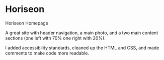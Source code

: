# Horiseon
Horiseon Homepage

A great site with header navigation, a main photo, and a two
main content sections (one left with 70% one right with 20%).

I added accessibility standards, cleaned up the HTML and CSS, 
and made comments to make code more readable.
